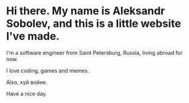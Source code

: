 # Hi there. My name is Aleksandr Sobolev, and this is a little website I've made.

I'm a software engineer from Saint Petersburg, Russia, living abroad for now. 

I love coding, games and memes.

Also, хуй войне.

Have a nice day.